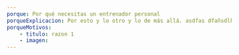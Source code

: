 ```yaml
---
porque: Por qué necesitas un entrenador personal
porqueExplicacion: Por esto y lo otro y lo de más allá. asdfas dfañsdlkfasnf lkaj lakjsdf alskjfasdlkfjasl lkajsflasdkfjasldkf laksjflaskfjsfladkj
porqueMotivos:
    - titulo: razon 1
    - imagen: 
---
```


